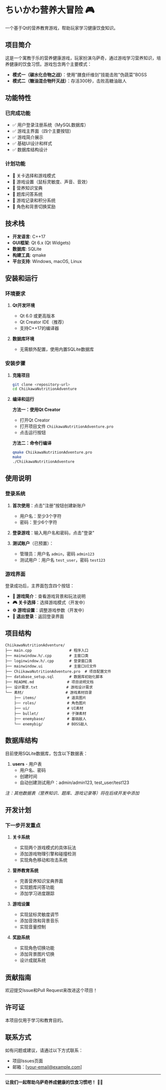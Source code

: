 # ちいかわ营养大冒险 🎮

一个基于Qt的营养教育游戏，帮助玩家学习健康饮食知识。

## 项目简介

这是一个寓教于乐的营养健康游戏，玩家扮演乌萨奇，通过游戏学习营养知识，培养健康的饮食习惯。游戏包含两个主要模式：

- **模式一（碳水化合物之战）**：使用"膳食纤维剑"技能击败"伪蔬菜"BOSS
- **模式二（糖油混合物歼灭战）**：存活300秒，击败高糖油敌人

## 功能特性

### 已完成功能
- ✅ 用户登录注册系统（MySQL数据库）
- ✅ 游戏主界面（四个主要按钮）
- ✅ 游戏简介展示
- ✅ 基础UI设计和样式
- ✅ 数据库结构设计

### 计划功能
- 🔄 关卡选择和游戏模式
- 🔄 游戏设置（鼠标灵敏度、声音、音效）
- 🔄 营养知识宝典
- 🔄 题库问答系统
- 🔄 游戏记录和积分系统
- 🔄 角色和背景切换奖励

## 技术栈

- **开发语言**: C++17
- **GUI框架**: Qt 6.x (Qt Widgets)
- **数据库**: SQLite
- **构建工具**: qmake
- **平台支持**: Windows, macOS, Linux

## 安装和运行

### 环境要求

1. **Qt开发环境**
   - Qt 6.0 或更高版本
   - Qt Creator IDE（推荐）
   - 支持C++17的编译器

2. **数据库环境**
   - 无需额外配置，使用内置SQLite数据库

### 安装步骤

1. **克隆项目**
   ```bash
   git clone <repository-url>
   cd ChiikawaNutritionAdventure
   ```

2. **编译和运行**
   
   **方法一：使用Qt Creator**
   - 打开Qt Creator
   - 打开项目文件 `ChiikawaNutritionAdventure.pro`
   - 点击运行按钮
   
   **方法二：命令行编译**
   ```bash
   qmake ChiikawaNutritionAdventure.pro
   make
   ./ChiikawaNutritionAdventure
   ```

## 使用说明

### 登录系统

1. **首次使用**：点击"注册"按钮创建新账户
   - 用户名：至少3个字符
   - 密码：至少6个字符

2. **登录游戏**：输入用户名和密码，点击"登录"

3. **测试账户**（已预置）：
   - 管理员：用户名 `admin`，密码 `admin123`
   - 测试用户：用户名 `test_user`，密码 `test123`

### 游戏界面

登录成功后，主界面包含四个按钮：

- **🎯 游戏简介**：查看游戏背景和玩法说明
- **🎮 关卡选择**：选择游戏模式（开发中）
- **⚙️ 游戏设置**：调整游戏参数（开发中）
- **🚪 退出登录**：返回登录界面

## 项目结构

```
ChiikawaNutritionAdventure/
├── main.cpp                 # 程序入口
├── mainwindow.h/.cpp        # 主窗口类
├── loginwindow.h/.cpp       # 登录窗口类
├── mainwindow.ui            # 主窗口UI文件
├── ChiikawaNutritionAdventure.pro  # 项目配置文件
├── database_setup.sql       # 数据库初始化脚本
├── README.md               # 项目说明文档
├── 设计需求.txt             # 游戏设计需求
└── 素材/                   # 游戏素材目录
    ├── items/              # 道具图片
    ├── roles/              # 角色图片
    ├── ui/                 # UI素材
    ├── bullet/             # 子弹素材
    ├── enemybase/          # 基础敌人
    └── enemybig/           # BOSS敌人
```

## 数据库结构

目前使用SQLite数据库，包含以下数据表：

1. **users** - 用户表
   - 用户名、密码
   - 创建时间
   - 自动创建测试用户：admin/admin123, test_user/test123

*注：其他数据表（营养知识、题库、游戏记录等）将在后续开发中添加*

## 开发计划

### 下一步开发重点

1. **关卡系统**
   - 实现两个游戏模式的具体玩法
   - 添加游戏物理引擎和碰撞检测
   - 实现角色移动和攻击系统

2. **营养教育系统**
   - 完善营养知识宝典界面
   - 实现题库问答功能
   - 添加学习进度跟踪

3. **游戏设置**
   - 实现鼠标灵敏度调节
   - 添加音效和背景音乐
   - 实现音量控制

4. **奖励系统**
   - 实现角色切换功能
   - 添加背景图片切换
   - 设计成就系统

## 贡献指南

欢迎提交Issue和Pull Request来改进这个项目！

## 许可证

本项目仅用于学习和教育目的。

## 联系方式

如有问题或建议，请通过以下方式联系：
- 项目Issues页面
- 邮箱：[your-email@example.com]

---

**让我们一起帮助乌萨奇养成健康的饮食习惯吧！** 🥗✨